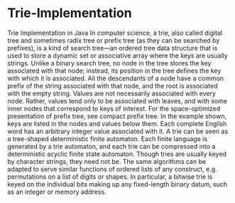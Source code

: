 # Trie-Implementation
Trie Implementation in Java
In computer science, a trie, also called digital tree and sometimes radix tree or prefix tree (as they can be searched by prefixes), is a kind of search tree—an ordered tree data structure that is used to store a dynamic set or associative array where the keys are usually strings. Unlike a binary search tree, no node in the tree stores the key associated with that node; instead, its position in the tree defines the key with which it is associated. All the descendants of a node have a common prefix of the string associated with that node, and the root is associated with the empty string. Values are not necessarily associated with every node. Rather, values tend only to be associated with leaves, and with some inner nodes that correspond to keys of interest. For the space-optimized presentation of prefix tree, see compact prefix tree.
In the example shown, keys are listed in the nodes and values below them. Each complete English word has an arbitrary integer value associated with it. A trie can be seen as a tree-shaped deterministic finite automaton. Each finite language is generated by a trie automaton, and each trie can be compressed into a deterministic acyclic finite state automaton.
Though tries are usually keyed by character strings, they need not be. The same algorithms can be adapted to serve similar functions of ordered lists of any construct, e.g. permutations on a list of digits or shapes. In particular, a bitwise trie is keyed on the individual bits making up any fixed-length binary datum, such as an integer or memory address.
